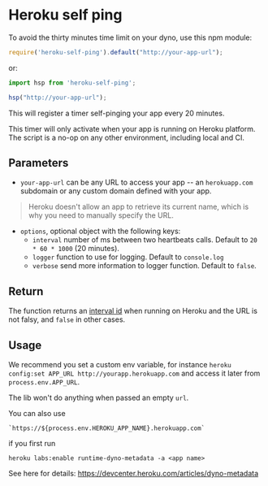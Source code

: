 Heroku self ping
================

To avoid the thirty minutes time limit on your dyno, use this npm module:

```js
require('heroku-self-ping').default("http://your-app-url");
```

or:
```js
import hsp from 'heroku-self-ping';

hsp("http://your-app-url");
```

This will register a timer self-pinging your app every 20 minutes.

This timer will only activate when your app is running on Heroku platform. The script is a no-op on any other environment, including local and CI.

## Parameters
* `your-app-url` can be any URL to access your app -- an `herokuapp.com` subdomain or any custom domain defined with your app.

> Heroku doesn't allow an app to retrieve its current name, which is why you need to manually specify the URL.

*  `options`, optional object with the following keys:
    * `interval` number of ms between two heartbeats calls. Default to `20 * 60 * 1000` (20 minutes).
    * `logger` function to use for logging. Default to `console.log`
    * `verbose` send more information to logger function. Default to `false`.

## Return
The function returns an [interval id](https://developer.mozilla.org/en/docs/Web/API/window.setInterval) when running on Heroku and the URL is not falsy, and `false` in other cases.

## Usage
We recommend you set a custom env variable, for instance `heroku config:set APP_URL http://yourapp.herokuapp.com` and access it later from `process.env.APP_URL`.

The lib won't do anything when passed an empty `url`.

You can also use

    `https://${process.env.HEROKU_APP_NAME}.herokuapp.com`

if you first run

    heroku labs:enable runtime-dyno-metadata -a <app name>

See here for details: https://devcenter.heroku.com/articles/dyno-metadata
